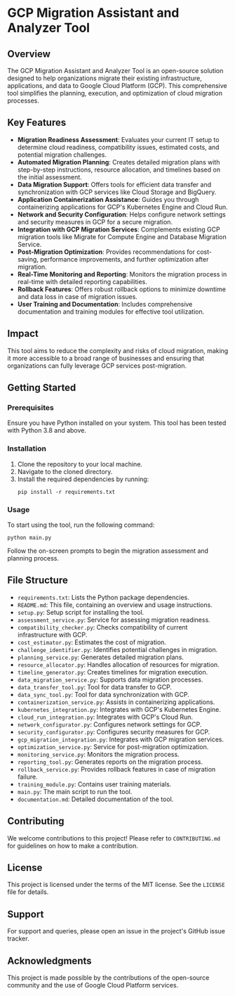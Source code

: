 # GCP Migration Assistant and Analyzer Tool

## Overview
The GCP Migration Assistant and Analyzer Tool is an open-source solution designed to help organizations migrate their existing infrastructure, applications, and data to Google Cloud Platform (GCP). This comprehensive tool simplifies the planning, execution, and optimization of cloud migration processes.

## Key Features

- **Migration Readiness Assessment**: Evaluates your current IT setup to determine cloud readiness, compatibility issues, estimated costs, and potential migration challenges.
- **Automated Migration Planning**: Creates detailed migration plans with step-by-step instructions, resource allocation, and timelines based on the initial assessment.
- **Data Migration Support**: Offers tools for efficient data transfer and synchronization with GCP services like Cloud Storage and BigQuery.
- **Application Containerization Assistance**: Guides you through containerizing applications for GCP's Kubernetes Engine and Cloud Run.
- **Network and Security Configuration**: Helps configure network settings and security measures in GCP for a secure migration.
- **Integration with GCP Migration Services**: Complements existing GCP migration tools like Migrate for Compute Engine and Database Migration Service.
- **Post-Migration Optimization**: Provides recommendations for cost-saving, performance improvements, and further optimization after migration.
- **Real-Time Monitoring and Reporting**: Monitors the migration process in real-time with detailed reporting capabilities.
- **Rollback Features**: Offers robust rollback options to minimize downtime and data loss in case of migration issues.
- **User Training and Documentation**: Includes comprehensive documentation and training modules for effective tool utilization.

## Impact
This tool aims to reduce the complexity and risks of cloud migration, making it more accessible to a broad range of businesses and ensuring that organizations can fully leverage GCP services post-migration.

## Getting Started

### Prerequisites
Ensure you have Python installed on your system. This tool has been tested with Python 3.8 and above.

### Installation
1. Clone the repository to your local machine.
2. Navigate to the cloned directory.
3. Install the required dependencies by running:
   ```
   pip install -r requirements.txt
   ```

### Usage
To start using the tool, run the following command:
```
python main.py
```
Follow the on-screen prompts to begin the migration assessment and planning process.

## File Structure
- `requirements.txt`: Lists the Python package dependencies.
- `README.md`: This file, containing an overview and usage instructions.
- `setup.py`: Setup script for installing the tool.
- `assessment_service.py`: Service for assessing migration readiness.
- `compatibility_checker.py`: Checks compatibility of current infrastructure with GCP.
- `cost_estimator.py`: Estimates the cost of migration.
- `challenge_identifier.py`: Identifies potential challenges in migration.
- `planning_service.py`: Generates detailed migration plans.
- `resource_allocator.py`: Handles allocation of resources for migration.
- `timeline_generator.py`: Creates timelines for migration execution.
- `data_migration_service.py`: Supports data migration processes.
- `data_transfer_tool.py`: Tool for data transfer to GCP.
- `data_sync_tool.py`: Tool for data synchronization with GCP.
- `containerization_service.py`: Assists in containerizing applications.
- `kubernetes_integration.py`: Integrates with GCP's Kubernetes Engine.
- `cloud_run_integration.py`: Integrates with GCP's Cloud Run.
- `network_configurator.py`: Configures network settings for GCP.
- `security_configurator.py`: Configures security measures for GCP.
- `gcp_migration_integration.py`: Integrates with GCP migration services.
- `optimization_service.py`: Service for post-migration optimization.
- `monitoring_service.py`: Monitors the migration process.
- `reporting_tool.py`: Generates reports on the migration process.
- `rollback_service.py`: Provides rollback features in case of migration failure.
- `training_module.py`: Contains user training materials.
- `main.py`: The main script to run the tool.
- `documentation.md`: Detailed documentation of the tool.

## Contributing
We welcome contributions to this project! Please refer to `CONTRIBUTING.md` for guidelines on how to make a contribution.

## License
This project is licensed under the terms of the MIT license. See the `LICENSE` file for details.

## Support
For support and queries, please open an issue in the project's GitHub issue tracker.

## Acknowledgments
This project is made possible by the contributions of the open-source community and the use of Google Cloud Platform services.

